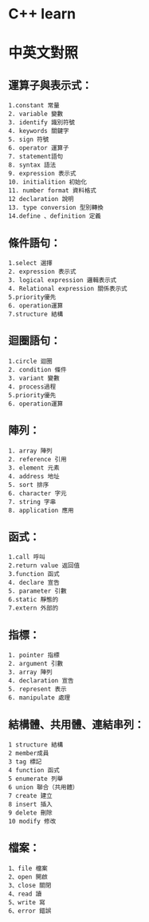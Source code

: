 # C++ learn
# 中英文對照
## 運算子與表示式： 
    1.constant 常量 
    2. variable 變數 
    3. identify 識別符號 
    4. keywords 關鍵字 
    5. sign 符號 
    6. operator 運算子 
    7. statement語句 
    8. syntax 語法 
    9. expression 表示式 
    10. initialition 初始化 
    11. number format 資料格式 
    12 declaration 說明 
    13. type conversion 型別轉換 
    14.define 、definition 定義 
## 條件語句： 
    1.select 選擇 
    2. expression 表示式 
    3. logical expression 邏輯表示式 
    4. Relational expression 關係表示式 
    5.priority優先 
    6. operation運算 
    7.structure 結構 
## 迴圈語句： 
    1.circle 迴圈 
    2. condition 條件 
    3. variant 變數 
    4. process過程 
    5.priority優先 
    6. operation運算 
## 陣列： 
    1. array 陣列 
    2. reference 引用 
    3. element 元素 
    4. address 地址 
    5. sort 排序 
    6. character 字元 
    7. string 字串 
    8. application 應用 
## 函式： 
    1.call 呼叫 
    2.return value 返回值 
    3.function 函式 
    4. declare 宣告 
    5. parameter 引數 
    6.static 靜態的 
    7.extern 外部的 
## 指標： 
    1. pointer 指標 
    2. argument 引數 
    3. array 陣列 
    4. declaration 宣告 
    5. represent 表示 
    6. manipulate 處理 
## 結構體、共用體、連結串列： 
    1 structure 結構 
    2 member成員 
    3 tag 標記 
    4 function 函式 
    5 enumerate 列舉 
    6 union 聯合（共用體） 
    7 create 建立 
    8 insert 插入 
    9 delete 刪除 
    10 modify 修改 
## 檔案： 
    1、file 檔案 
    2、open 開啟 
    3、close 關閉 
    4、read 讀 
    5、write 寫 
    6、error 錯誤
